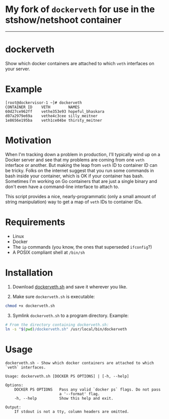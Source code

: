 # My fork of `dockerveth` for use in the stshow/netshoot container

---

# dockerveth

Show which docker containers are attached to which `veth` interfaces on your server.

# Example

```
[root@dockervisor-1 ~]# dockerveth
CONTAINER ID	VETH       	NAMES
60d27ce962ff	vethe353e93	hopeful_bhaskara
d07a2979e69a	vethe4c3cee	silly_meitner
1e8656e195ba	veth1ce04be	thirsty_meitner
```

# Motivation

When I'm tracking down a problem in production, I'll typically wind up on a Docker server and
see that my problems are coming from one `veth` interface or another. But making the leap from
`veth` ID to container ID can be tricky. Folks on the internet suggest that you run some 
commands in bash inside your container, which is OK if your container has bash. Sometimes
I'm working on Go containers that are just a single binary and don't even have a command-line
interface to attach to.

This script provides a nice, nearly-programmatic (only a small amount of string manipulation)
way to get a map of `veth` IDs to container IDs.  

# Requirements

- Linux
- Docker
- The `ip` commands (you know, the ones that superseded `ifconfig`?)
- A POSIX compliant shell at `/bin/sh`


# Installation

1. Download [dockerveth.sh](https://github.com/micahculpepper/dockerveth/raw/master/dockerveth.sh) and save it
wherever you like.

2. Make sure `dockerveth.sh` is executable:

```bash
chmod +x dockerveth.sh
```

3. Symlink `dockerveth.sh` to a program directory. Example:

```bash
# From the directory containing dockerveth.sh:
ln -s "$(pwd)/dockerveth.sh" /usr/local/bin/dockerveth
```

# Usage

```
dockerveth.sh - Show which docker containers are attached to which
`veth` interfaces.

Usage: dockerveth.sh [DOCKER PS OPTIONS] | [-h, --help]

Options:
    DOCKER PS OPTIONS   Pass any valid `docker ps` flags. Do not pass
                        a '--format' flag.
    -h, --help          Show this help and exit.

Output:
    If stdout is not a tty, column headers are omitted.
```
